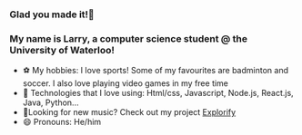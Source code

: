 ### Glad you made it!👋

### My name is Larry, a computer science student @ the University of Waterloo!

- ⚽ My hobbies: I love sports! Some of my favourites are badminton and soccer. I also love playing video games in my free time
- 🌱 Technologies that I love using: Html/css, Javascript, Node.js, React.js, Java, Python...
- 🎼Looking for new music? Check out my project [Explorify](https://explorify-app.herokuapp.com/)
- 😄 Pronouns: He/him

